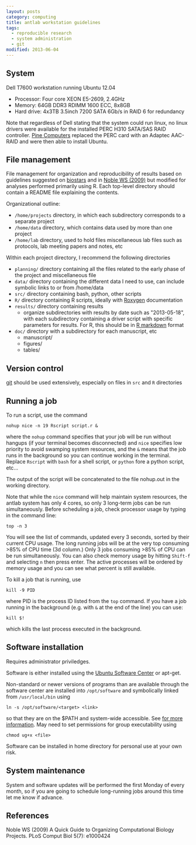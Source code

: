 ```yaml
---
layout: posts
category: computing
title: antlab workstation guidelines
tags: 
  - reproducible research
  - system administration
  - git
modified: 2013-06-04
---
```


## System
Dell T7600 workstation running Ubuntu 12.04

* Processor: Four core XEON E5-2609, 2.4GHz
* Memory: 64GB DDR3 RDIMM 1600 ECC, 8x8GB
* Hard drive: 4x3TB 3.5inch 7200 SATA 6Gb/s in RAID 6 for redundancy

Note that regardless of Dell stating that the system could run linux, no linux drivers were available for the installed PERC H310 SATA/SAS RAID controller. [Pine Computers](http://pinecomputers.net/) replaced the PERC card with an Adaptec AAC-RAID and were then able to install Ubuntu. 

## File management

File management for organization and reproducibility of results based on 
 guidelines suggested on [biostars](http://www.biostars.org/p/821/) and in [Noble WS (2009)](doi:10.1371/journal.pcbi.1000424) but modified for analyses performed primarily using R. Each top-level directory should contain a README file explaining the contents.

Organizational outline:

- `/home/projects` directory, in which each subdirectory corresponds to a separate project
- `/home/data` directory, which contains data used by more than one project
- `/home/lab` directory, used to hold files miscellaneous lab files such as protocols, lab meeting papers and notes, etc

Within each project directory, I recommend the following directories

- `planning/` directory containing all the files related to the early phase of the project and miscellaneous file
- `data/` directory containing the different data I need to use, can include symbolic links to or from /home/data
- `src/` directory containing bash, python, other scripts
- `R/` directory containing R scripts, ideally with [Roxygen](http://roxygen.org/) documentation
- `results/` directory containing results
    - organize subdirectories with results by date such as "2013-05-18", with each subdirectory containing a driver script with specific parameters for results. For R, this should be in [R markdown]( http://www.rstudio.com/ide/docs/authoring/using_markdown) format
- `doc/` directory with a subdirectory for each manuscript, etc
    - manuscript/
    - figures/
    - tables/


## Version control

[git](http://git-scm.com/) should be used extensively, especially on files in `src` and `R` directories


## Running a job

To run a script, use the command

~~~
nohup nice -n 19 Rscript script.r &
~~~

where the `nohup` command specifies that your job will be run without hangups (if your terminal becomes disconnected) and `nice` specifies low priority to avoid swamping system resources, and the `&` means that the job runs in the background so you can continue working in the terminal. Replace `Rscript` with `bash` for a shell script, or `python` fore a python script, etc...

The output of the script will be concatenated to the file nohup.out in the working directory.

Note that while the `nice` command will help maintain system resources, the antlab system has only 4 cores, so only 3 long-term jobs can be run simultaneously. Before scheduling a job, check processor usage by typing in the command line:

~~~
top -n 3
~~~  

You will see the list of commands, updated every 3 seconds,  sorted by their current CPU usage. The long running jobs will be at the very top consuming >85% of CPU time (3d column.) Only 3 jobs consuming >85% of CPU can be run simultaneously. You can also check memory usage by hitting `Shift-f` and selecting `n` then press enter. The active processes will be ordered by memory usage and you can see what percent is still available.

To kill a job that is running, use 

~~~
kill -9 PID
~~~

where PID is the process ID listed from the `top` command. If you have a job running in the background (e.g. with `&` at the end of the line) you can use:

~~~
kill $!
~~~

which kills the last process executed in the background.


## Software installation

Requires administrator priviledges. 

Software is either installed using the [Ubuntu Software Center](https://wiki.ubuntu.com/SoftwareCenter) or apt-get.

Non-standard or newer versions of programs than are available through the software center are installed into `/opt/software` and symbolically linked from `/usr/local/bin` using 

~~~
ln -s /opt/software/<target> <link>
~~~

so that they are on the $PATH and system-wide accessible. See [for more information](http://askubuntu.com/questions/1148/what-is-the-best-place-to-install-user-apps). May need to set permissions for group executability using

~~~
chmod ug+x <file>
~~~



Software can be installed in home directory for personal use at your own risk.

## System maintenance

System and software updates will be performed the first Monday of every month, so if you are going to schedule long-running jobs around this time let me know if advance.

## References

Noble WS (2009) A Quick Guide to Organizing Computational Biology Projects. PLoS Comput Biol 5(7): e1000424
